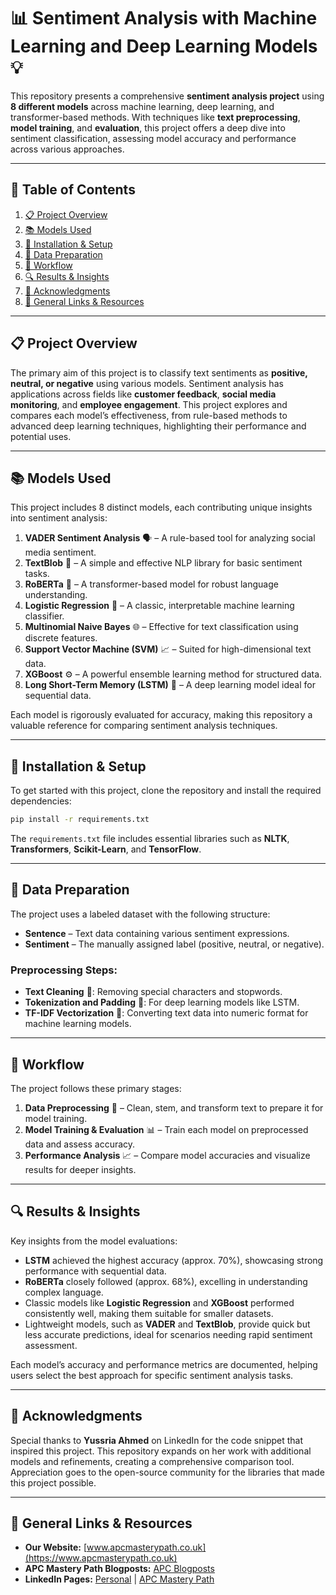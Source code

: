 # 📊 Sentiment Analysis with Machine Learning and Deep Learning Models 💡

This repository presents a comprehensive **sentiment analysis project** using **8 different models** across machine learning, deep learning, and transformer-based methods. With techniques like **text preprocessing**, **model training**, and **evaluation**, this project offers a deep dive into sentiment classification, assessing model accuracy and performance across various approaches.

---

## 📑 Table of Contents

1. [📋 Project Overview](#-project-overview)
2. [📚 Models Used](#-models-used)
3. [🔧 Installation & Setup](#-installation--setup)
4. [📂 Data Preparation](#-data-preparation)
5. [🚀 Workflow](#-workflow)
6. [🔍 Results & Insights](#-results--insights)
7. [🙏 Acknowledgments](#-acknowledgments)
8. [🔗 General Links & Resources](#-general-links--resources)

---

## 📋 Project Overview

The primary aim of this project is to classify text sentiments as **positive, neutral, or negative** using various models. Sentiment analysis has applications across fields like **customer feedback**, **social media monitoring**, and **employee engagement**. This project explores and compares each model’s effectiveness, from rule-based methods to advanced deep learning techniques, highlighting their performance and potential uses.

---

## 📚 Models Used

This project includes 8 distinct models, each contributing unique insights into sentiment analysis:

1. **VADER Sentiment Analysis** 🗣️ – A rule-based tool for analyzing social media sentiment.
2. **TextBlob** 📜 – A simple and effective NLP library for basic sentiment tasks.
3. **RoBERTa** 🤖 – A transformer-based model for robust language understanding.
4. **Logistic Regression** 🔄 – A classic, interpretable machine learning classifier.
5. **Multinomial Naive Bayes** 🌐 – Effective for text classification using discrete features.
6. **Support Vector Machine (SVM)** 📈 – Suited for high-dimensional text data.
7. **XGBoost** ⚙️ – A powerful ensemble learning method for structured data.
8. **Long Short-Term Memory (LSTM)** 🧠 – A deep learning model ideal for sequential data.

Each model is rigorously evaluated for accuracy, making this repository a valuable reference for comparing sentiment analysis techniques.

---

## 🔧 Installation & Setup

To get started with this project, clone the repository and install the required dependencies:

```bash
pip install -r requirements.txt
```

The `requirements.txt` file includes essential libraries such as **NLTK**, **Transformers**, **Scikit-Learn**, and **TensorFlow**.

---

## 📂 Data Preparation

The project uses a labeled dataset with the following structure:
- **Sentence** – Text data containing various sentiment expressions.
- **Sentiment** – The manually assigned label (positive, neutral, or negative).

### Preprocessing Steps:
- **Text Cleaning** 🧹: Removing special characters and stopwords.
- **Tokenization and Padding** 🧩: For deep learning models like LSTM.
- **TF-IDF Vectorization** 🔢: Converting text data into numeric format for machine learning models.

---

## 🚀 Workflow

The project follows these primary stages:

1. **Data Preprocessing** 🧼 – Clean, stem, and transform text to prepare it for model training.
2. **Model Training & Evaluation** 📊 – Train each model on preprocessed data and assess accuracy.
3. **Performance Analysis** 📈 – Compare model accuracies and visualize results for deeper insights.

---

## 🔍 Results & Insights

Key insights from the model evaluations:

- **LSTM** achieved the highest accuracy (approx. 70%), showcasing strong performance with sequential data.
- **RoBERTa** closely followed (approx. 68%), excelling in understanding complex language.
- Classic models like **Logistic Regression** and **XGBoost** performed consistently well, making them suitable for smaller datasets.
- Lightweight models, such as **VADER** and **TextBlob**, provide quick but less accurate predictions, ideal for scenarios needing rapid sentiment assessment.

Each model’s accuracy and performance metrics are documented, helping users select the best approach for specific sentiment analysis tasks.

---

## 🙏 Acknowledgments

Special thanks to **Yussria Ahmed** on LinkedIn for the code snippet that inspired this project. This repository expands on her work with additional models and refinements, creating a comprehensive comparison tool. Appreciation goes to the open-source community for the libraries that made this project possible.

---

## 🔗 General Links & Resources

- **Our Website:** [www.apcmasterypath.co.uk](https://www.apcmasterypath.co.uk)
- **APC Mastery Path Blogposts:** [APC Blogposts](https://www.apcmasterypath.co.uk/blog-list)
- **LinkedIn Pages:** [Personal](https://www.linkedin.com/in/mohamed-ashour-0727/) | [APC Mastery Path](https://www.linkedin.com/company/apc-mastery-path)
